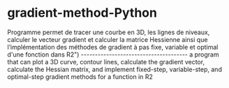 # gradient-method-Python

 Programme permet de tracer une courbe en 3D, les lignes de niveaux, calculer le vecteur gradient et calculer la matrice Hessienne
 ainsi que l’implémentation des méthodes de gradient à pas fixe, variable et optimal d\'une fonction dans R2")
        --------------------------------------
a program that can plot a 3D curve, contour lines, calculate the gradient vector, calculate the Hessian matrix, and implement fixed-step, variable-step, and optimal-step gradient methods for a function in R2
